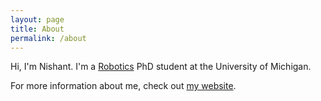 ```yaml
---
layout: page
title: About
permalink: /about
---
```


Hi, I'm Nishant. I'm a [Robotics](https://robotics.umich.edu) PhD student at the University of Michigan. 

For more information about me, check out [my website](https://nishant.page).
